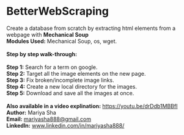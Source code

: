 # BetterWebScraping
Create a database from scratch by extracting html elements from a webpage with <b>Mechanical Soup</b>
<br>
<b>Modules Used:</b> Mechanical Soup, os, wget.
<br>
<br>
<b>Step by step walk-through:</b>  
<br>
<b>Step 1:</b> Search for a term on google.
<br>
<b>Step 2:</b> Target all the image elements on the new page.
<br>
<b>Step 3:</b> Fix broken/incomplete image links.
<br>
<b>Step 4:</b> Create a new local directory for the images.
<br>
<b>Step 5:</b> Download and save all the images at once.
<br>
<br>
<b>Also available in a video explination:</b> https://youtu.be/drDdb1MBBfI
<br>
<b>Author:</b> Mariya Sha
<br>
<b>Email:</b> mariyasha888@gmail.com
<br>
<b>LinkedIn:</b> www.linkedin.com/in/mariyasha888/
  
